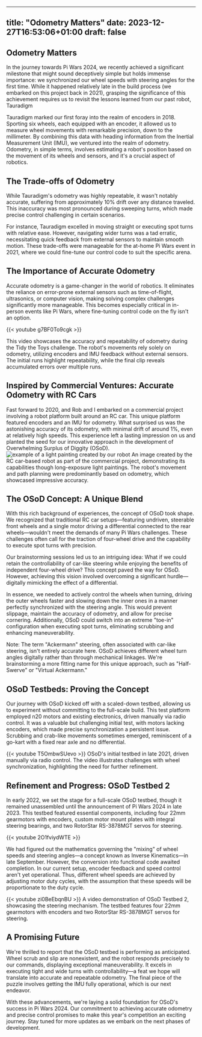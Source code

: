 
---
title: "Odometry Matters"
date: 2023-12-27T16:53:06+01:00
draft: false
---

## Odometry Matters ##

In the journey towards Pi Wars 2024, we recently achieved a significant milestone that might sound deceptively simple but holds immense importance: we synchronized our wheel speeds with steering angles for the first time. While it happened relatively late in the build process (we embarked on this project back in 2021), grasping the significance of this achievement requires us to revisit the lessons learned from our past robot, Tauradigm

Tauradigm marked our first foray into the realm of encoders in 2018. Sporting six wheels, each equipped with an encoder, it allowed us to measure wheel movements with remarkable precision, down to the millimeter. By combining this data with heading information from the Inertial Measurement Unit (IMU), we ventured into the realm of odometry. Odometry, in simple terms, involves estimating a robot's position based on the movement of its wheels and sensors, and it's a crucial aspect of robotics.

## The Trade-offs of Odometry

While Tauradigm's odometry was highly repeatable, it wasn't notably accurate, suffering from approximately 10% drift over any distance traveled. This inaccuracy was most pronounced during sweeping turns, which made precise control challenging in certain scenarios.

For instance, Tauradigm excelled in moving straight or executing spot turns with relative ease. However, navigating wider turns was a tad erratic, necessitating quick feedback from external sensors to maintain smooth motion. These trade-offs were manageable for the at-home Pi Wars event in 2021, where we could fine-tune our control code to suit the specific arena.

## The Importance of Accurate Odometry

Accurate odometry is a game-changer in the world of robotics. It eliminates the reliance on error-prone external sensors such as time-of-flight, ultrasonics, or computer vision, making solving complex challenges significantly more manageable. This becomes especially critical in in-person events like Pi Wars, where fine-tuning control code on the fly isn't an option.

{{< youtube g7BF0To9cgk >}}

This video showcases the accuracy and repeatability of odometry during the Tidy the Toys challenge. The robot's movements rely solely on odometry, utilizing encoders and IMU feedback without external sensors. The initial runs highlight repeatability, while the final clip reveals accumulated errors over multiple runs.

## Inspired by Commercial Ventures: Accurate Odometry with RC Cars
Fast forward to 2020, and Rob and I embarked on a commercial project involving a robot platform built around an RC car. This unique platform featured encoders and an IMU for odometry. What surprised us was the astonishing accuracy of its odometry, with minimal drift of around 1%, even at relatively high speeds. This experience left a lasting impression on us and planted the seed for our innovative approach in the development of Overwhelming Surplus of Diggity (OSoD).
![example of a light painting created by our robot](https://pbs.twimg.com/media/Epix833XYAIaMw-?format=jpg&name=4096x4096 'light painting')
An image created by the RC car-based robot as part of the commercial project, demonstrating its capabilities though long-exposure light paintings. The robot's movement and path planning were predominantly based on odometry, which showcased impressive accuracy.

## The OSoD Concept: A Unique Blend
With this rich background of experiences, the concept of OSoD took shape. We recognized that traditional RC car setups—featuring undriven, steerable front wheels and a single motor driving a differential connected to the rear wheels—wouldn't meet the demands of many Pi Wars challenges. These challenges often call for the traction of four-wheel drive and the capability to execute spot turns with precision.

Our brainstorming sessions led us to an intriguing idea: What if we could retain the controllability of car-like steering while enjoying the benefits of independent four-wheel drive? This concept paved the way for OSoD. However, achieving this vision involved overcoming a significant hurdle—digitally mimicking the effect of a differential.

In essence, we needed to actively control the wheels when turning, driving the outer wheels faster and slowing down the inner ones in a manner perfectly synchronized with the steering angle. This would prevent slippage, maintain the accuracy of odometry, and allow for precise cornering. Additionally, OSoD could switch into an extreme "toe-in" configuration when executing spot turns, eliminating scrubbing and enhancing maneuverability.

Note: The term "Ackermann" steering, often associated with car-like steering, isn't entirely accurate here. OSoD achieves different wheel turn angles digitally rather than through mechanical linkages. We're brainstorming a more fitting name for this unique approach, such as "Half-Swerve" or "Virtual Ackermann."

## OSoD Testbeds: Proving the Concept
Our journey with OSoD kicked off with a scaled-down testbed, allowing us to experiment without committing to the full-scale build. This test platform employed n20 motors and existing electronics, driven manually via radio control. It was a valuable but challenging initial test, with motors lacking encoders, which made precise synchronization a persistent issue. Scrubbing and crab-like movements sometimes emerged, reminiscent of a go-kart with a fixed rear axle and no differential.

{{< youtube T5OmbwSUevo >}}
OSoD's initial testbed in late 2021, driven manually via radio control. The video illustrates challenges with wheel synchronization, highlighting the need for further refinement.

## Refinement and Progress: OSoD Testbed 2
In early 2022, we set the stage for a full-scale OSoD testbed, though it remained unassembled until the announcement of Pi Wars 2024 in late 2023. This testbed featured essential components, including four 22mm gearmotors with encoders, custom motor mount plates with integral steering bearings, and two RotorStar RS-3878MGT servos for steering.

{{< youtube 2O1fviydWTE >}}

We had figured out the mathematics governing the "mixing" of wheel speeds and steering angles—a concept known as Inverse Kinematics—in late September. However, the conversion into functional code awaited completion. In our current setup, encoder feedback and speed control aren't yet operational. Thus, different wheel speeds are achieved by adjusting motor duty cycles, with the assumption that these speeds will be proportionate to the duty cycle.

{{< youtube zi0BeEbqnBU >}}
A video demonstration of OSoD Testbed 2, showcasing the steering mechanism. The testbed features four 22mm gearmotors with encoders and two RotorStar RS-3878MGT servos for steering.

## A Promising Future
We're thrilled to report that the OSoD testbed is performing as anticipated. Wheel scrub and slip are nonexistent, and the robot responds precisely to our commands, displaying exceptional maneuverability. It excels in executing tight and wide turns with controllability—a feat we hope will translate into accurate and repeatable odometry. The final piece of the puzzle involves getting the IMU fully operational, which is our next endeavor.

With these advancements, we're laying a solid foundation for OSoD's success in Pi Wars 2024. Our commitment to achieving accurate odometry and precise control promises to make this year's competition an exciting journey. Stay tuned for more updates as we embark on the next phases of development.